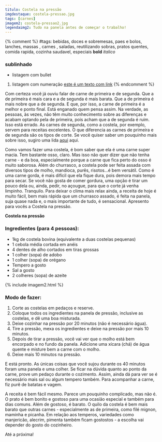 ```yaml
---
titulo: Costela na pressão
imgdestaque: costela-pressao.jpg
tags: [carnes]
imagem2: costela-pressao2.jpg
legendaimg2: Tudo na panela antes de começar o trabalho!
---
```

{% comment %}
#tags: bebidas, doces e sobremesas, paes e bolos, lanches, massas , carnes , saladas, reutilizando sobras, pratos quentes, comida rapida, cozinha saudavel, especiais
**bold**
*italico*
### sublinhado
* listagem com bullet
1. listagem com numeração
[este é um texto com link](https://www.enderecodolink.com)
{% endcomment %}

Com certeza você já ouviu falar de carne de primeira e de segunda. Que a de primeira é mais cara e a de segunda é mais barata. Que a de primeira é mais nobre que a de segunda. E que, por isso, a carne de primeira é a melhor e ponto final. Está enganado quem pensa assim. Na verdade, as pessoas, às vezes, não têm muito conhecimento sobre as diferenças e acabam optando pela de primeira, pois acham que a de segunda é ruim. Isso está errado. As carnes de segunda, como a costela, por exemplo, servem para receitas excelentes. O que diferencia as carnes de primeira e de segunda são os tipos de corte. Se você quiser saber um pouquinho mais sobre isso, sugiro uma lida [aqui](http://www.beefpoint.com.br/cadeia-produtiva/sic/carne-de-primeira-e-carne-de-segunda-5415/) aqui.

Como vamos fazer uma costela, é bom saber que ela é uma carne super macia. Tem bastante osso, claro. Mas isso não quer dizer que não tenha carne - e da boa, especialmente porque a carne que fica perto do osso é muito saborosa. Além do churrasco, a costela pode ser feita assada com diversos tipos de molho, mandioca, purês, risotos...é bem versátil. Como é uma carne gorda, é mais difícil que ela fique dura, pois demora mais tempo para secar. Se você não gosta de comer gordura, uma opção é tirar um pouco dela ou, ainda, pedir, no açougue, para que o corte já venha limpinho. Tranquilo. Para deixar o clima mais relax ainda, a receita de hoje é muito fácil, bem mais rápida que um churrasco assado, é feita na panela, suja quase nada e, o mais importante de tudo, é sensacional. Apresento para vocês a Costela na pressão.

**Costela na pressão**

### Ingredientes (para 4 pessoas):

* 1kg de costela bovina (equivalente a duas costelas pequenas)
* 1 cebola média cortada em anéis
* 4 dentes de alho cortados em tiras grossas
* 1 colher (sopa) de adobo
* 1 colher (sopa) de orégano
* Tempero a gosto
* Sal a gosto
* 2 colheres (sopa) de azeite

{% include imagem2.html %}

### Modo de fazer:

1. Corte as costelas em pedaços e reserve.
2. Coloque todos os ingredientes na panela de pressão, inclusive as costelas, e dê uma boa misturada.
3. Deixe cozinhar na pressão por 20 minutos (não é necessário água).
4. Tire a pressão, mexa os ingredientes e deixe na pressão por mais 10 minutos.
5. Depois de tirar a pressão, você vai ver que o molho está bem encorpado e no fundo da panela. Adicione uma xícara (chá) de água quente e misture bem a carne com o molho.
6. Deixe mais 10 minutos na pressão.

E está pronto. As únicas coisas que você sujou durante os 40 minutos foram uma panela e uma colher. Se ficar na dúvida quanto ao ponto da carne, prove um pedaço durante o cozimento. Assim, ainda dá para ver se é necessário mais sal ou algum tempero também. Para acompanhar a carne, fiz purê de batatas e vagem.

A receita é bem fácil mesmo. Parece um pouquinho complicado, mas não é.  O prato é bem bonito e gostoso para uma ocasião especial e também para dias comuns. Além de gostoso, é barato. O quilo da costela é bem mais barato que outras carnes - especialmente as de primeira, como filé mignon, maminha e picanha. Em relação aos temperos, variedades como manjericão, alecrim, pimenta também ficam gostostos - a escolha vai depender do gosto do cozinheiro. 

Até a próxima!
